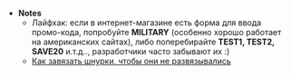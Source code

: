 - **Notes**
	-  Лайфхак: если в интернет-магазине есть форма для ввода промо-кода, попробуйте **MILITARY** (особенно хорошо работает на американских сайтах), либо поперебирайте **TEST1, TEST2, SAVE20** и.т.д.., разработчики часто забывают их :)
	- [Как завязать шнурки, чтобы они не развязывались](https://www.youtube.com/watch?v=w6PH5i3URFA)